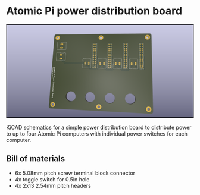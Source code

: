 # Atomic Pi power distribution board

![Render of the Atomic Pi power distribution board](./images/atomic-pi-power-distribution.png)

KiCAD schematics for a simple power distribution board to distribute power to
up to four Atomic Pi computers with individual power switches for each computer.

## Bill of materials

- 6x 5.08mm pitch screw terminal block connector
- 4x toggle switch for 0.5in hole
- 4x 2x13 2.54mm pitch headers
